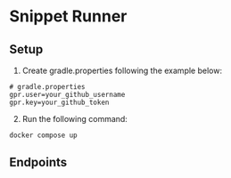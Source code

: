 # Snippet Runner

## Setup

1. Create gradle.properties following the example below:
```properties
# gradle.properties
gpr.user=your_github_username
gpr.key=your_github_token
```
2. Run the following command:
```shell
docker compose up
```

## Endpoints
